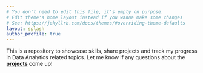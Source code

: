 ```yaml
---
# You don't need to edit this file, it's empty on purpose.
# Edit theme's home layout instead if you wanna make some changes
# See: https://jekyllrb.com/docs/themes/#overriding-theme-defaults
layout: splash
author_profile: true
---
```

 This is a repository to showcase skills, share projects and track my progress in Data Analytics related topics. 
 Let me know if any questions about the [**projects**](https://mqmohring.github.io/portfolio/projects/) come up!
